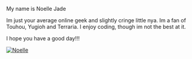 My name is Noelle Jade

Im just your average online geek and
slightly cringe little nya.
Im a fan of Touhou, Yugioh and Terraria.
I enjoy coding, though im not the best at it.

I hope you have a good day!!!

[![Noelle](https://dualfighter1.github.io/images/logo.png)](https://dualfighter1.github.io/)
